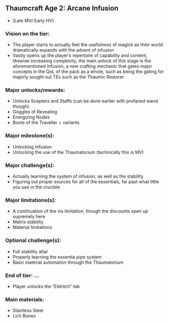 ## Thaumcraft Age 2: Arcane Infusion 
- (Late MV/ Early HV)


### Vision on the tier:
- The player starts to actually feel the usefulness of magick as their world dramatically expands with the advent of infusion
- Vastly opens up the player’s repertoire of capability and content, likewise increasing complexity, the main unlock of this stage is the aforementioned infusion, a new crafting mechanic that gates major concepts in the QoL of the pack as a whole, such as being the gating for majorly sought out TEs such as the Thaumic Restorer

### Major unlocks/rewards:
- Unlocks Scepters and Staffs (can be done earlier with profaned wand though)
- Goggles of Revealing
- Energizing Nodes
- Boots of the Traveller + variants


### Major milestone(s):
- Unlocking Infusion
- Unlocking the use of the Thaumatorium (technically this is MV)

### Major challenge(s):
- Actually learning the system of infusion, as well as the stability
- Figuring out proper sources for all of the essentials, far past what little you use in the crucible


### Major limitations(s):
- A continuation of the vis limitation, though the discounts open up supremely here
- Matrix stability
- Material limitations

### Optional challenge(s):
- Full stability altar
- Properly learning the essentia pipe system
- Basic material automation through the Thaumatorium


### End of tier: …
- Player unlocks the “Eldritch” tab

### Main materials:
- Stainless Steel
- Lich Bones

